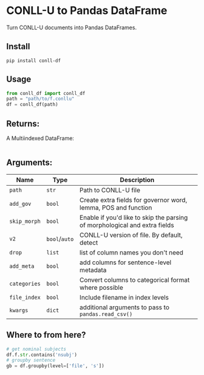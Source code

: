 # CONLL-U to Pandas DataFrame

Turn CONLL-U documents into Pandas DataFrames.

## Install

```shell
pip install conll-df
```

## Usage

```python
from conll_df import conll_df
path = "path/to/f.conllu"
df = conll_df(path)
```

## Returns:

A Multiindexed DataFrame:

```

```

## Arguments:

| Name  | Type  | Description  |
|---|---|---|
| `path`  | `str`  | Path to CONLL-U file  |
| `add_gov`  | `bool`  | Create extra fields for governor word, lemma, POS and function  |
| `skip_morph`  | `bool`  | Enable if you'd like to skip the parsing of morphological and extra fields  |
| `v2`  | `bool`/`auto`  | CONLL-U version of file. By default, detect |
| `drop` | `list` | list of column names you don't need |
| `add_meta` | `bool` | add columns for sentence-level metadata |
| `categories` | `bool` | Convert columns to categorical format where possible |
| `file_index` | `bool` | Include filename in index levels |
| `kwargs`  | `dict` | additional arguments to pass to `pandas.read_csv()` |

## Where to from here?

```python
# get nominal subjects
df.f.str.contains('nsubj')
# groupby sentence
gb = df.groupby(level=['file', 's'])
```